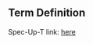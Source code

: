 ## Term Definition

Spec-Up-T link: <a href='https://weboftrust.github.io/WOT-terms/docs/glossary/TCP'>here</a>

